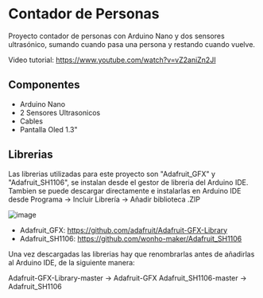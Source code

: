# Contador de Personas

Proyecto contador de personas con Arduino Nano y dos sensores ultrasónico, sumando cuando pasa una persona y restando cuando vuelve.

Video tutorial: https://www.youtube.com/watch?v=vZ2aniZn2JI

## Componentes

- Arduino Nano
- 2 Sensores Ultrasonicos
- Cables
- Pantalla Oled 1.3"

## Librerias

Las librerias utilizadas para este proyecto son "Adafruit_GFX" y "Adafruit_SH1106", se instalan desde el gestor de libreria del Arduino IDE.
Tambien se puede descargar directamente e instalarlas en Arduino IDE desde Programa -> Incluir Librería -> Añadir biblioteca .ZIP

![image](https://user-images.githubusercontent.com/85527788/169146179-f601ad1e-b4b3-4a4c-ab23-7f3107fc234f.png)

- Adafruit_GFX: https://github.com/adafruit/Adafruit-GFX-Library
- Adafruit_SH1106: https://github.com/wonho-maker/Adafruit_SH1106

Una vez descargadas las librerias hay que renombrarlas antes de añadirlas al Arduino IDE, de la siguiente manera:

Adafruit-GFX-Library-master -> Adafruit-GFX
Adafruit_SH1106-master -> Adafruit_SH1106

